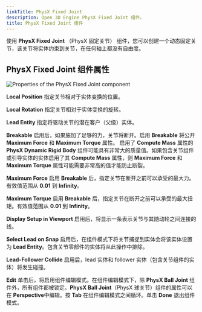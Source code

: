 ```yaml
---
linkTitle: PhysX Fixed Joint
description: Open 3D Engine PhysX Fixed Joint 组件。
title: PhysX Fixed Joint 组件
---
```




使用 **PhysX Fixed Joint** （PhysX 固定关节） 组件，您可以创建一个动态固定关节，该关节将实体约束到关节，在任何轴上都没有自由度。

## PhysX Fixed Joint 组件属性 

![Properties of the PhysX Fixed Joint component](/images/user-guide/physx/physx/ui-physx-fixed-joint-component.png)

**Local Position**
指定关节相对于实体变换的位置。

**Local Rotation**
指定关节相对于实体变换的旋转。

**Lead Entity**
指定将驱动关节的潜在客户（父级）实体。

**Breakable**
启用后，如果施加了足够的力，关节将断开。启用 **Breakable** 将公开 **Maximum Force** 和 **Maximum Torque** 属性。
启用了 **Compute Mass** 属性的 **PhysX Dynamic Rigid Body** 组件可能具有非常大的质量值。如果包含关节组件或引导实体的实体启用了其 **Compute Mass** 属性，则 **Maximum Force** 和 **Maximum Torque** 属性可能需要非常高的值才能防止断裂。

**Maximum Force**
启用 **Breakable** 后，指定关节在断开之前可以承受的最大力。有效值范围从 **0.01** 到 **Infinity**。

**Maximum Torque**
启用 **Breakable** 后，指定关节在断开之前可以承受的最大扭矩。有效值范围从 **0.01** 到 **Infinity**。

**Display Setup in Viewport**
启用后，将显示一条表示关节与其随动轮之间连接的线。

**Select Lead on Snap**
启用后，在组件模式下将关节捕捉到实体会将该实体设置为 **Lead Entity**。包含关节零部件的实体将从此操作中排除。

**Lead-Follower Collide**
启用后，lead 实体和 follower 实体（包含关节组件的实体）将发生碰撞。

**Edit**
单击后，将启用组件编辑模式。在组件编辑模式下，除 **PhysX Ball Joint** 组件外，所有组件都被锁定。**PhysX Ball Joint**（PhysX 球关节）组件的属性可以在 **Perspective**中编辑。按 **Tab** 在组件编辑模式之间循环。单击 **Done** 退出组件模式。
